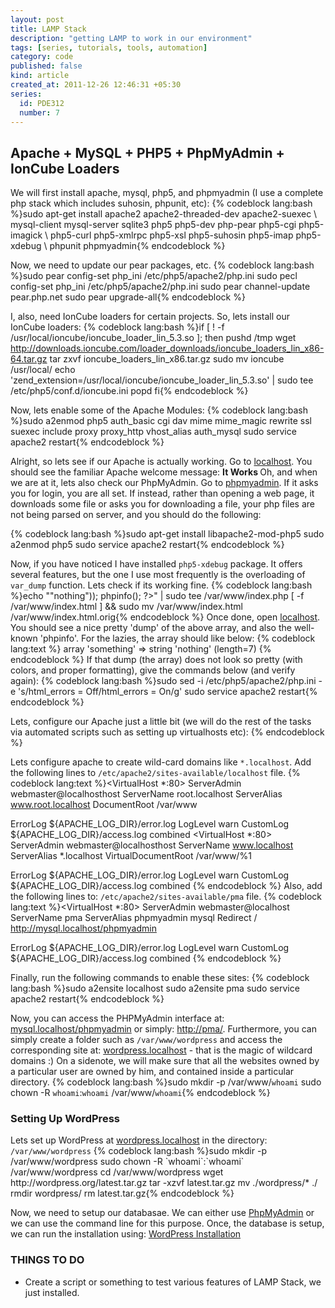 ```yaml
---
layout: post
title: LAMP Stack
description: "getting LAMP to work in our environment"
tags: [series, tutorials, tools, automation]
category: code
published: false
kind: article
created_at: 2011-12-26 12:46:31 +05:30
series:
  id: PDE312
  number: 7
---
```

<h2>Apache + MySQL + PHP5 + PhpMyAdmin + IonCube Loaders</h2>
We will first install apache, mysql, php5, and phpmyadmin (I use a complete php stack which includes suhosin, phpunit, etc):
{% codeblock lang:bash %}sudo apt-get install apache2 apache2-threaded-dev apache2-suexec \
mysql-client mysql-server sqlite3 php5 php5-dev php-pear php5-cgi php5-imagick \
php5-curl php5-xmlrpc php5-xsl php5-suhosin php5-imap php5-xdebug \
phpunit phpmyadmin{% endcodeblock %}

Now, we need to update our pear packages, etc.
{% codeblock lang:bash %}sudo pear config-set php_ini /etc/php5/apache2/php.ini
sudo pecl config-set php_ini /etc/php5/apache2/php.ini
sudo pear channel-update pear.php.net
sudo pear upgrade-all{% endcodeblock %}

I, also, need IonCube loaders for certain projects. So, lets install our IonCube loaders:
{% codeblock lang:bash %}if [ ! -f /usr/local/ioncube/ioncube_loader_lin_5.3.so ]; then
pushd /tmp
wget http://downloads.ioncube.com/loader_downloads/ioncube_loaders_lin_x86-64.tar.gz
tar zxvf ioncube_loaders_lin_x86.tar.gz
sudo mv ioncube /usr/local/
echo 'zend_extension=/usr/local/ioncube/ioncube_loader_lin_5.3.so' | sudo tee /etc/php5/conf.d/ioncube.ini
popd
fi{% endcodeblock %}

Now, lets enable some of the Apache Modules:
{% codeblock lang:bash %}sudo a2enmod php5 auth_basic cgi dav mime mime_magic rewrite ssl \
suexec include proxy proxy_http vhost_alias auth_mysql
sudo service apache2 restart{% endcodeblock %}

Alright, so lets see if our Apache is actually working. Go to <a href="http://localhost/" target="_blank">localhost</a>. You should see the familiar Apache welcome message: <strong>It Works
</strong>Oh, and when we are at it, lets also check our PhpMyAdmin. Go to <a href="http://something.localhost/phpmyadmin/" target="_blank">phpmyadmin</a>. If it asks you for login, you are all set. If instead, rather than opening a web page, it downloads some file or asks you for downloading a file, your php files are not being parsed on server, and you should do the following:

{% codeblock lang:bash %}sudo apt-get install  libapache2-mod-php5
sudo a2enmod php5
sudo service apache2 restart{% endcodeblock %}

Now, if you have noticed I have installed <code>php5-xdebug</code> package. It offers several features, but the one I use most frequently is the overloading of <code>var_dump</code> function. Lets check if its working fine.
{% codeblock lang:bash %}echo "<?php var_dump(array("something"=>"nothing")); phpinfo(); ?>" | sudo tee /var/www/index.php
[ -f /var/www/index.html ] && sudo mv /var/www/index.html /var/www/index.html.orig{% endcodeblock %}
Once done, open <a href="http://localhost">localhost</a>. You should see a nice pretty 'dump' of the above array, and also the well-known 'phpinfo'. For the lazies, the array should like below:
{% codeblock lang:text %}
array
  'something' => string 'nothing' (length=7)
{% endcodeblock %}
If that dump (the array) does not look so pretty (with colors, and proper formatting), give the commands below (and verify again):
{% codeblock lang:bash %}sudo sed -i /etc/php5/apache2/php.ini -e 's/html_errors = Off/html_errors = On/g'
sudo service apache2 restart{% endcodeblock %}

Lets, configure our Apache just a little bit (we will do the rest of the tasks via automated scripts such as setting up virtualhosts etc):
{% endcodeblock %}

Lets configure apache to create wild-card domains like <code>*.localhost</code>. Add the following lines to <code>/etc/apache2/sites-available/localhost</code> file.
{% codeblock lang:text %}<VirtualHost *:80>
  ServerAdmin webmaster@localhosthost
  ServerName root.localhost
  ServerAlias www.root.localhost
  DocumentRoot /var/www

  ErrorLog ${APACHE_LOG_DIR}/error.log
  LogLevel warn
  CustomLog ${APACHE_LOG_DIR}/access.log combined
</VirtualHost>
<VirtualHost *:80>
  ServerAdmin webmaster@localhosthost
  ServerName www.localhost
  ServerAlias *.localhost
  VirtualDocumentRoot /var/www/%1

  ErrorLog ${APACHE_LOG_DIR}/error.log
  LogLevel warn
  CustomLog ${APACHE_LOG_DIR}/access.log combined
</VirtualHost>{% endcodeblock %}
Also, add the following lines to: <code>/etc/apache2/sites-available/pma</code> file.
{% codeblock lang:text %}<VirtualHost *:80>
  ServerAdmin webmaster@localhost
  ServerName pma
  ServerAlias phpmyadmin mysql
  Redirect / http://mysql.localhost/phpmyadmin

  ErrorLog ${APACHE_LOG_DIR}/error.log
  LogLevel warn
  CustomLog ${APACHE_LOG_DIR}/access.log combined
</VirtualHost>{% endcodeblock %}

Finally, run the following commands to enable these sites:
{% codeblock lang:bash %}sudo a2ensite localhost
sudo a2ensite pma
sudo service apache2 restart{% endcodeblock %}

Now, you can access the PHPMyAdmin interface at: <a href="http://mysql.localhost/phpmyadmin">mysql.localhost/phpmyadmin</a> or simply: <a href="http://pma/">http://pma/</a>. Furthermore, you can simply create a folder such as <code>/var/www/wordpress</code> and access the corresponding site at: <a href="http://wordpress.localhost/">wordpress.localhost</a> - that is the magic of wildcard domains :)
On a sidenote, we will make sure that all the websites owned by a particular user are owned by him, and contained inside a particular directory.
{% codeblock lang:bash %}sudo mkdir -p /var/www/`whoami`
sudo chown -R `whoami`:`whoami` /var/www/`whoami`{% endcodeblock %}

<h3>Setting Up WordPress</h3>
Lets set up WordPress at <a href="http://wordpress.localhost/">wordpress.localhost</a> in the directory: <code>/var/www/wordpress</code>
{% codeblock lang:bash %}sudo mkdir -p /var/www/wordpress
sudo chown -R `whoami`:`whoami` /var/www/wordpress
cd /var/www/wordpress
wget http://wordpress.org/latest.tar.gz
tar -xzvf latest.tar.gz
mv ./wordpress/* ./
rmdir wordpress/
rm latest.tar.gz{% endcodeblock %}

Now, we need to setup our databasae. We can either use <a href="http://pma/">PhpMyAdmin</a> or we can use the command line for this purpose. Once, the database is setup, we can run the installation using: <a href="http://wordpress.localhost/">WordPress Installation</a>

<h3>THINGS TO DO</h3>
<ul>
  <li>Create a script or something to test various features of LAMP Stack, we just installed.</li>
</ul>
